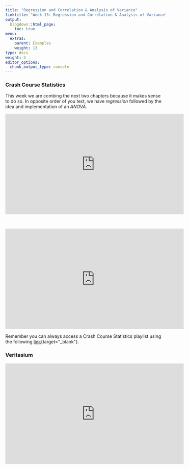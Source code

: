 ```yaml
---
title: "Regression and Correlation & Analysis of Variance"
linktitle: "Week 13: Regression and Correlation & Analysis of Variance"
output:
  blogdown::html_page:
    toc: true
menu:
  extras:
    parent: Examples
    weight: 13
type: docs
weight: 3
editor_options: 
  chunk_output_type: console
---
```


### Crash Course Statistics
This week we are combing the next two chapters because it makes sense to do so. In opposite order of you text, we have *regression* followed by the idea and implementation of an *ANOVA*.

<p align="center">
<iframe width="560" height="315" src="https://www.youtube.com/embed/WWqE7YHR4Jc" frameborder="0" allow="accelerometer; autoplay; encrypted-media; gyroscope; picture-in-picture" allowfullscreen></iframe>
</p>
<br>
<p align="center">
<iframe width="560" height="315" src="https://www.youtube.com/embed/oOuu8IBd-yo" frameborder="0" allow="accelerometer; autoplay; encrypted-media; gyroscope; picture-in-picture" allowfullscreen></iframe>
</p>

Remember you can always access a Crash Course Statistics playlist using the following  [link](https://www.youtube.com/playlist?list=PL8dPuuaLjXtNM_Y-bUAhblSAdWRnmBUcr){target="_blank"}.

### Veritasium

<p align="center">
<iframe width="560" height="315" src="https://www.youtube.com/embed/1tSqSMOyNFE" frameborder="0" allow="accelerometer; autoplay; encrypted-media; gyroscope; picture-in-picture" allowfullscreen></iframe>
</p>
